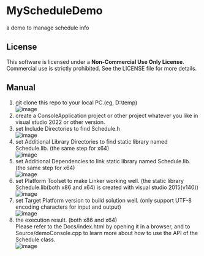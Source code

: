 # MyScheduleDemo
a demo to manage schedule info

## License
This software is licensed under a **Non-Commercial Use Only License**. Commercial use is strictly prohibited. See the LICENSE file for more details.

## Manual
1. git clone this repo to your local PC.(eg, D:\temp)  
   ![image](https://github.com/user-attachments/assets/7013e505-3c2e-446d-8bc2-767d0158732d)
2. create a ConsoleApplication project or other project whatever you like in visual studio 2022 or other version.
3. set Include Directories to find Schedule.h  
   ![image](https://github.com/user-attachments/assets/b7dd5b76-eacb-4f4f-951d-7367bbbdee82)
4. set Additional Library Directories to find static library named Schedule.lib. (the same step for x64)  
  ![image](https://github.com/user-attachments/assets/cf9868de-e3c0-485b-a38f-e7b9f9956895)
5. set Additional Dependencies to link static library named Schedule.lib. (the same step for x64)  
  ![image](https://github.com/user-attachments/assets/927637fb-173f-405d-b064-fc4ab2851ed4)
6. set Platform Toolset to make Linker working well. (the static library Schedule.lib(both x86 and x64) is created with visual studio 2015(v140))  
  ![image](https://github.com/user-attachments/assets/7e186fb1-caf4-45ed-95e6-546b5036b036)
7. set Target Platform version to build solution well. (only support UTF-8 encoding characters for input and output)  
   ![image](https://github.com/user-attachments/assets/a91e26fd-96e6-421b-b329-11cf7665bcb1)
8. the execution result. (both x86 and x64)  
   Please refer to the Docs/index.html by opening it in a browser, and to Source/demoConsole.cpp to learn more about how to use the API of the Schedule class.  
   ![image](https://github.com/user-attachments/assets/24379301-8b56-42a0-9ced-bf3069533a0b)


